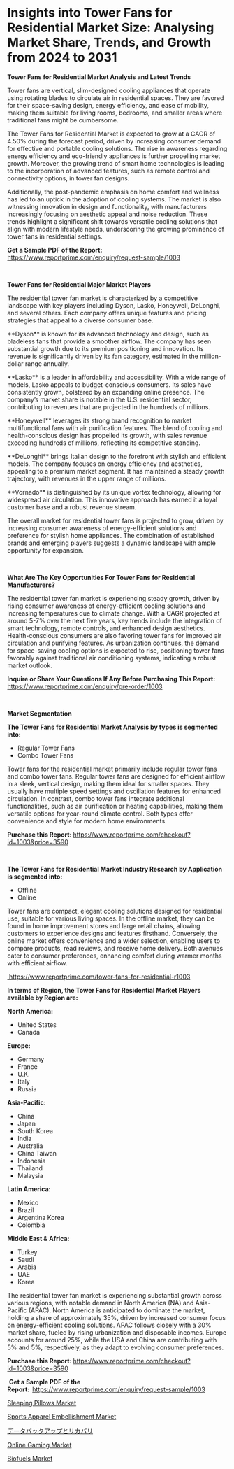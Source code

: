 <p><h1>Insights into Tower Fans for Residential Market Size: Analysing Market Share, Trends, and Growth from 2024 to 2031</h1></p><p><strong>Tower Fans for Residential Market Analysis and Latest Trends</strong></p>
<p><p>Tower fans are vertical, slim-designed cooling appliances that operate using rotating blades to circulate air in residential spaces. They are favored for their space-saving design, energy efficiency, and ease of mobility, making them suitable for living rooms, bedrooms, and smaller areas where traditional fans might be cumbersome.</p><p>The Tower Fans for Residential Market is expected to grow at a CAGR of 4.50% during the forecast period, driven by increasing consumer demand for effective and portable cooling solutions. The rise in awareness regarding energy efficiency and eco-friendly appliances is further propelling market growth. Moreover, the growing trend of smart home technologies is leading to the incorporation of advanced features, such as remote control and connectivity options, in tower fan designs.</p><p>Additionally, the post-pandemic emphasis on home comfort and wellness has led to an uptick in the adoption of cooling systems. The market is also witnessing innovation in design and functionality, with manufacturers increasingly focusing on aesthetic appeal and noise reduction. These trends highlight a significant shift towards versatile cooling solutions that align with modern lifestyle needs, underscoring the growing prominence of tower fans in residential settings.</p></p>
<p><strong>Get a Sample PDF of the Report:&nbsp;</strong> <a href="https://www.reportprime.com/enquiry/request-sample/1003">https://www.reportprime.com/enquiry/request-sample/1003</a></p>
<p>&nbsp;</p>
<p><strong>Tower Fans for Residential Major Market Players</strong></p>
<p><p>The residential tower fan market is characterized by a competitive landscape with key players including Dyson, Lasko, Honeywell, DeLonghi, and several others. Each company offers unique features and pricing strategies that appeal to a diverse consumer base.</p><p>**Dyson** is known for its advanced technology and design, such as bladeless fans that provide a smoother airflow. The company has seen substantial growth due to its premium positioning and innovation. Its revenue is significantly driven by its fan category, estimated in the million-dollar range annually.</p><p>**Lasko** is a leader in affordability and accessibility. With a wide range of models, Lasko appeals to budget-conscious consumers. Its sales have consistently grown, bolstered by an expanding online presence. The company’s market share is notable in the U.S. residential sector, contributing to revenues that are projected in the hundreds of millions.</p><p>**Honeywell** leverages its strong brand recognition to market multifunctional fans with air purification features. The blend of cooling and health-conscious design has propelled its growth, with sales revenue exceeding hundreds of millions, reflecting its competitive standing.</p><p>**DeLonghi** brings Italian design to the forefront with stylish and efficient models. The company focuses on energy efficiency and aesthetics, appealing to a premium market segment. It has maintained a steady growth trajectory, with revenues in the upper range of millions.</p><p>**Vornado** is distinguished by its unique vortex technology, allowing for widespread air circulation. This innovative approach has earned it a loyal customer base and a robust revenue stream.</p><p>The overall market for residential tower fans is projected to grow, driven by increasing consumer awareness of energy-efficient solutions and preference for stylish home appliances. The combination of established brands and emerging players suggests a dynamic landscape with ample opportunity for expansion.</p></p>
<p>&nbsp;</p>
<p><strong>What Are The Key Opportunities For Tower Fans for Residential Manufacturers?</strong></p>
<p><p>The residential tower fan market is experiencing steady growth, driven by rising consumer awareness of energy-efficient cooling solutions and increasing temperatures due to climate change. With a CAGR projected at around 5-7% over the next five years, key trends include the integration of smart technology, remote controls, and enhanced design aesthetics. Health-conscious consumers are also favoring tower fans for improved air circulation and purifying features. As urbanization continues, the demand for space-saving cooling options is expected to rise, positioning tower fans favorably against traditional air conditioning systems, indicating a robust market outlook.</p></p>
<p><strong>Inquire or Share Your Questions If Any Before Purchasing This Report:</strong> <a href="https://www.reportprime.com/enquiry/pre-order/1003">https://www.reportprime.com/enquiry/pre-order/1003</a></p>
<p>&nbsp;</p>
<p><strong>Market Segmentation</strong></p>
<p><strong>The Tower Fans for Residential Market Analysis by types is segmented into:</strong></p>
<p><ul><li>Regular Tower Fans</li><li>Combo Tower Fans</li></ul></p>
<p><p>Tower fans for the residential market primarily include regular tower fans and combo tower fans. Regular tower fans are designed for efficient airflow in a sleek, vertical design, making them ideal for smaller spaces. They usually have multiple speed settings and oscillation features for enhanced circulation. In contrast, combo tower fans integrate additional functionalities, such as air purification or heating capabilities, making them versatile options for year-round climate control. Both types offer convenience and style for modern home environments.</p></p>
<p><strong>Purchase this Report:&nbsp;</strong><a href="https://www.reportprime.com/checkout?id=1003&price=3590">https://www.reportprime.com/checkout?id=1003&price=3590</a></p>
<p>&nbsp;</p>
<p><strong>The Tower Fans for Residential Market Industry Research by Application is segmented into:</strong></p>
<p><ul><li>Offline</li><li>Online</li></ul></p>
<p><p>Tower fans are compact, elegant cooling solutions designed for residential use, suitable for various living spaces. In the offline market, they can be found in home improvement stores and large retail chains, allowing customers to experience designs and features firsthand. Conversely, the online market offers convenience and a wider selection, enabling users to compare products, read reviews, and receive home delivery. Both avenues cater to consumer preferences, enhancing comfort during warmer months with efficient airflow.</p></p>
<p><a href="https://www.reportprime.com/tower-fans-for-residential-r1003">&nbsp;https://www.reportprime.com/tower-fans-for-residential-r1003</a></p>
<p><strong>In terms of Region, the Tower Fans for Residential Market Players available by Region are:</strong></p>
<p>
    <p> <strong> North America: </strong>
        <ul>
            <li>United States</li>
            <li>Canada</li>
        </ul>
        </p> 
    <p> <strong> Europe: </strong>
        <ul>
            <li>Germany</li>
            <li>France</li>
            <li>U.K.</li>
            <li>Italy</li>
            <li>Russia</li>
        </ul>
        </p> 
    <p> <strong> Asia-Pacific: </strong>
        <ul>
            <li>China</li>
            <li>Japan</li>
            <li>South Korea</li>
            <li>India</li>
            <li>Australia</li>
            <li>China Taiwan</li>
            <li>Indonesia</li>
            <li>Thailand</li>
            <li>Malaysia</li>
        </ul>
        </p> 
    <p> <strong> Latin America: </strong>
        <ul>
            <li>Mexico</li>
            <li>Brazil</li>
            <li>Argentina Korea</li>
            <li>Colombia</li>
        </ul>
        </p> 
    <p> <strong> Middle East & Africa: </strong>
        <ul>
            <li>Turkey</li>
            <li>Saudi</li>
            <li>Arabia</li>
            <li>UAE</li>
            <li>Korea</li>
        </ul>
    </p>
    </p>
<p><p>The residential tower fan market is experiencing substantial growth across various regions, with notable demand in North America (NA) and Asia-Pacific (APAC). North America is anticipated to dominate the market, holding a share of approximately 35%, driven by increased consumer focus on energy-efficient cooling solutions. APAC follows closely with a 30% market share, fueled by rising urbanization and disposable incomes. Europe accounts for around 25%, while the USA and China are contributing with 5% and 5%, respectively, as they adapt to evolving consumer preferences.</p></p>
<p><strong>Purchase this Report: </strong><a href="https://www.reportprime.com/checkout?id=1003&price=3590">https://www.reportprime.com/checkout?id=1003&price=3590</a></p>
<p>&nbsp;<strong>Get a Sample PDF of the Report:&nbsp;&nbsp;</strong><a href="https://www.reportprime.com/enquiry/request-sample/1003">https://www.reportprime.com/enquiry/request-sample/1003</a></p>
<p><strong></strong></p>
<p><p><a href="https://github.com/sofayahoo2023/Market-Research-Report-List-6/blob/main/sleeping-pillows-market.md">Sleeping Pillows Market</a></p><p><a href="https://github.com/joannesouthgate/Market-Research-Report-List-4/blob/main/sports-apparel-embellishment-market.md">Sports Apparel Embellishment Market</a></p><p><a href="https://medium.com/@mariek11927/%E3%83%87%E3%83%BC%E3%82%BF%E3%83%90%E3%83%83%E3%82%AF%E3%82%A2%E3%83%83%E3%83%97%E3%81%A8%E3%83%AA%E3%82%AB%E3%83%90%E3%83%AA%E3%83%BC%E7%94%A3%E6%A5%AD%E3%82%BB%E3%82%AF%E3%82%BF%E3%83%BC-%E5%B8%82%E5%A0%B4%E3%81%AE%E5%8B%95%E5%90%91%E3%81%A82024%E5%B9%B4%E3%81%8B%E3%82%892031%E5%B9%B4%E3%81%AE%E5%B0%86%E6%9D%A5%E3%82%B7%E3%83%8A%E3%83%AA%E3%82%AA-6e5c14030f76">データバックアップとリカバリ</a></p><p><a href="https://medium.com/@pinkierau13/online-gaming-market-revolution-2024-2031-market-trends-shaping-the-next-decade-21d26b6bd5d6">Online Gaming Market</a></p><p><a href="https://www.linkedin.com/pulse/future-insights-biofuels-market-trends-regional-analysis-year-byz6f?trackingId=%2BZUKFXkSSmGpKC%2BKnSyfaA%3D%3D">Biofuels Market</a></p></p>